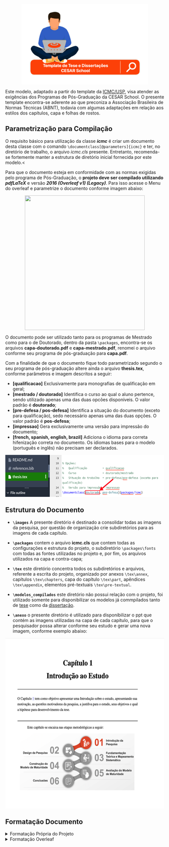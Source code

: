 <p align="center"><img src="images/banner-pesquisa-cesar-school.png"  width="400" height="255" align="middle"/></p>

Este modelo, adaptado a partir do template da <a href="https://www.overleaf.com/latex/templates/modelo-de-teses-e-dissertacoes-icmc-slash-usp/cvqdvbnxjqts" target="_blank" rel="noopener noreferrer" title="Por favor, clique com o botão direito do mouse para abrir em uma nova guia">ICMC/USP</a>, visa atender as exigências dos Programas de Pós-Graduação da CESAR School. O presente template encontra-se aderente ao que preconiza a Associação Brasileira de Normas Técnicas (ABNT), todavia com algumas adaptações em relação aos estilos dos capítulos, capa e folhas de rostos.

## Parametrização para Compilação
O requisito básico para utilização da classe **_icmc_** é criar um documento desta classe com o comando
`\documentclass[@parameters]{icmc}` e ter, no diretório de trabalho, o arquivo *icmc.cls* presente. Entretanto, recomenda-se fortemente manter a estrutura de diretório inicial fornecida por este modelo.<

Para que o documento esteja em conformidade com as normas exigidas pelo programa de Pós-Graduação, o **projeto deve ser compilado utilizando *pdfLaTeX*** e versão ***2016 (Overleaf v1) (Legacy)***. Para isso acesse o Menu do overleaf e parametrize o documento conforme imagem abaixo:
<p align="center"><img src="images/erro-compilação.png"  width="380" height="427" align="middle"/></p>

O documento pode ser utilizado tanto para os programas de Mestrado como para o de Doutorado, dentro da pasta `\packages`, encontra-se os arquivos <b>capa-doutorado.pdf</b> e <b>capa-mestrado.pdf</b>, renomei o arquivo conforme seu programa de pós-graduação para <b>capa.pdf</b>.

Com a finalidade de que o documento fique todo parametrizado segundo o seu programa de pós-graduação altere ainda o arquivo <b>thesis.tex</b>, conforme parâmetros e imagem descritos a seguir: 

- **[qualificacao]** Exclusivamente para monografias de qualificação em geral;
- **[mestrado / doutorado]** Identifica o curso ao qual o aluno pertence, sendo utilizado apenas uma das duas opcões disponíveis. O valor padrão é **doutorado**;
- **[pre-defesa / pos-defesa]** Identifica a situação do documento (exceto para qualificação), sedo necessário apenas uma das duas opções. O valor padrão é **pos-defesa**;
- **[impressao]** Gera exclusivamente uma versão para impressão do documento;
- **[french, spanish, english, brazil]** Adiciona o idioma para correta hifenização correta no documento. Os idiomas bases para o modelo (português e inglês) não precisam ser declarados.

<p align="center"><img src="images/curso.png"  width="600" height="133" align="middle"/></p>

## Estrutura do Documento

- **`\images`** A presente diretório é destinado a consolidar todas as imagens da pesquisa, por questão de organização crie subdiretórios para as imagens de cada capítulo.

- **`\packages`** contem o arquivo <b>icmc.cls</b> que contem todas as configurações e estrutura do projeto, o subdiretório  `\packages\fonts` com todas as fontes utilizadas no projeto e, por fim, os arquivos utilizados na capa e contra-capa;

- **`\tex`** este diretório concentra todos os subdiretórios e arquivos, referente a escrita do projeto, organizado por anexos `\tex\annex`, capítulos `\tex\chapters`, capa do capítulo `\tex\part`, apêndices `\tex\appendix`, elementos pré-textuais `\tex\pre-textual`.

- **`\modelos_compilados`** este diretório não possui relação com o projeto, foi utilizado somente para disponibilizar os modelos já commpilados tanto de [tese](\modelos_compilados\Modelo_Teses_CESAR_School.pdf) como da [dissertação](\modelos_compilados\Modelo_Dissertação_CESAR_School.pdf).

- **`\anexo`**  o presente diretório é utilizado para disponibilizar o ppt que contém as imagens utilizadas na capa de cada capítulo, para que o pesquisador possa alterar conforme seu estudo e gerar uma nova imagem, conforme exemplo abaixo:

<p align="center"><img src="images/capa-capitulo.png"  width="580" height="541" align="middle"/></p>

## Formatação Documento


<details>
  <summary markdown="span">Formatação Própria do Projeto</summary>

#### Para citações indiretas "Autor (ano)" utilize "citeonline"

**Exemplo Sintaxe:** 
```ruby
\citeonline{referencia}
```

**Resultado:**

João (2020), texto...

---

#### Para gerar abreviaturas automáticas utilize "\sigla{abreviatura}{significado abreviatura}" 

**Exemplo Sintaxe:** 

```ruby
\sigla{AWS}{Amazon Web Services}
```


**Resultado:**

   AWS Amazon Web Service.

---


  
</details>  

<details>
  <summary markdown="span">Formatação Overleaf</summary>
  
#### Para citações direta "(Autor, ano)" utilize "cite"

**Exemplo Sintaxe:** 
```ruby
\cite{referencia}
```

**Resultado:**

texto...(JOÃO, 2020).

---

#### Para deixar um texto em negrito utilize textbf

**Exemplo Sintaxe:** 
```ruby
\textbf{texto a ser negrigrato}
```

**Resultado:**

<b>texto a ser negritado</b>

---

#### Para deixar um texto em negrito utilize textit

**Exemplo Sintaxe:** 
```ruby
\textbf{texto itálico}
```

**Resultado:**

***texto itálico***

---

#### Para criar marcadores use "itemize"

**Exemplo Sintaxe:** 
```ruby
\begin{itemize}
    \item item 1;
    \item item 2; e,
    \item item 3.    
\end{itemize}
```

**Resultado:**
* item 1;
* item 2; e,
* item 3.

---

#### Para criar numeração use "itemize"

**Exemplo Sintaxe:** 
```ruby
  \begin{enumerate}
    \item item 1;
    \item item 2; e,
    \item item 3.
  \end{enumerate}
```

**Resultado:**

1. item 1;
2. item 2; e,
3. item 3.

---

#### Criação de Tabelas no Overleaf

Para criação de tabelas no overleaf sugiro um gerador on-line de código, conforme descrito a seguir:

<a href="https://www.latex-tables.com/" target="_blank" rel="noopener noreferrer" title="Por favor, clique com o botão direito do mouse para abrir em uma nova guia">https://www.latex-tables.com/</a>


Em tabelas que superam o tamanho de uma página sugiro utilizar o marcador <b>longtable</b>.


---

#### Inserção de Imagem de 15cm no Texto utilize a tag figure, com o parâmetro width=15cm

**Exemplo Sintaxe:** 

```ruby
\begin{figure}[ht]
\centering
\includegraphics[width=15cm]{diretorio/nome-da-figura}
\label{fig:metodologia-cap1}
\end{figure}
```

---

#### Inserção de Imagem ocupando a largura da página no Texto utilize a tag figure, com o parâmetro width=\linewidth

**Exemplo Sintaxe:** 

```ruby
\begin{figure}[ht]
\centering
\includegraphics[width=\linewidth]{diretorio/nome-da-figura}
\label{fig:metodologia-cap1}
\end{figure}
```

---

</details> 
